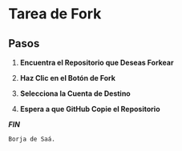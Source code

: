 # Tarea de Fork

## Pasos


1. **Encuentra el Repositorio que Deseas Forkear**
 
2. **Haz Clic en el Botón de Fork**

3.  **Selecciona la Cuenta de Destino**

4. **Espera a que GitHub Copie el Repositorio**


***FIN***

```
Borja de Saá.
```
